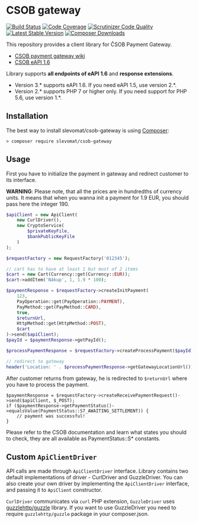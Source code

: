 # CSOB gateway

[![Build Status](https://img.shields.io/travis/slevomat/csob-gateway/master.svg?style=flat-square)](https://travis-ci.org/slevomat/csob-gateway)
[![Code Coverage](https://img.shields.io/scrutinizer/coverage/g/slevomat/csob-gateway.svg?style=flat-square)](https://scrutinizer-ci.com/g/slevomat/csob-gateway/?branch=master)
[![Scrutinizer Code Quality](https://img.shields.io/scrutinizer/g/slevomat/csob-gateway.svg?style=flat-square)](https://scrutinizer-ci.com/g/slevomat/csob-gateway/?branch=master)
[![Latest Stable Version](https://img.shields.io/packagist/v/slevomat/csob-gateway.svg?style=flat-square)](https://packagist.org/packages/slevomat/csob-gateway)
[![Composer Downloads](https://img.shields.io/packagist/dt/slevomat/csob-gateway.svg?style=flat-square)](https://packagist.org/packages/slevomat/csob-gateway)

This repository provides a client library for ČSOB Payment Gateway.

- [CSOB payment gateway wiki](https://github.com/csob/paymentgateway/wiki)
- [CSOB eAPI 1.6](https://github.com/csob/paymentgateway/wiki/eAPI-1.6)

Library supports **all endpoints of eAPI 1.6** and **response extensions**.

- Version 3.* supports eAPI 1.6. If you need eAPI 1.5, use version 2.*.
- Version 2.* supports PHP 7 or higher only. If you need support for PHP 5.6, use version 1.*.

## Installation

The best way to install slevomat/csob-gateway is using [Composer](http://getcomposer.org/):

```
> composer require slevomat/csob-gateway
```

## Usage

First you have to initialize the payment in gateway and redirect customer to its interface.

**WARNING**: Please note, that all the prices are in hundredths of currency units. It means that when you wanna init a payment for 1.9 EUR, you should pass here the integer 190.
```php
$apiClient = new ApiClient(
	new CurlDriver(),
	new CryptoService(
		$privateKeyFile,
		$bankPublicKeyFile
	)
);

$requestFactory = new RequestFactory('012345');

// cart has to have at least 1 but most of 2 items
$cart = new Cart(Currency::get(Currency::EUR));
$cart->addItem('Nákup', 1, 1.9 * 100);

$paymentResponse = $requestFactory->createInitPayment(
	123,
	PayOperation::get(PayOperation::PAYMENT),
	PayMethod::get(PayMethod::CARD),
	true,
	$returnUrl,
	HttpMethod::get(HttpMethod::POST),
	$cart
)->send($apiClient);
$payId = $paymentResponse->getPayId();

$processPaymentResponse = $requestFactory->createProcessPayment($payId)->send($apiClient);

// redirect to gateway
header('Location: ' . $processPaymentResponse->getGatewayLocationUrl());
```
After customer returns from gateway, he is redirected to `$returnUrl` where you have to process the payment.
```
$paymentResponse = $requestFactory->createReceivePaymentRequest()->send($apiClient, $_POST);
if ($paymentResponse->getPaymentStatus()->equalsValue(PaymentStatus::S7_AWAITING_SETTLEMENT)) {
	// payment was successful!
}
```
Please refer to the CSOB documentation and learn what states you should to check, they are all available as PaymentStatus::S* constants.

## Custom `ApiClientDriver`

API calls are made through `ApiClientDriver` interface. Library contains two default implementations of driver - CurlDriver and GuzzleDriver. You can also
create your own driver by implementing the `ApiClientDriver` interface, and passing it to `ApiClient` constructor.

`CurlDriver` communicates via `curl` PHP extension, `GuzzleDriver` uses [guzzlehttp/guzzle](https://packagist.org/packages/guzzlehttp/guzzle) library. If you want to use
GuzzleDriver you need to require `guzzlehttp/guzzle` package in your composer.json.
